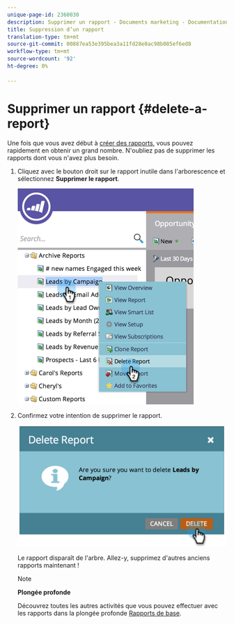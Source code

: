 ```yaml
---
unique-page-id: 2360030
description: Supprimer un rapport - Documents marketing - Documentation du produit
title: Suppression d’un rapport
translation-type: tm+mt
source-git-commit: 00887ea53e395bea3a11fd28e0ac98b085ef6ed8
workflow-type: tm+mt
source-wordcount: '92'
ht-degree: 0%

---
```



# Supprimer un rapport {#delete-a-report}

Une fois que vous avez début à [créer des rapports](../../../../product-docs/reporting/basic-reporting/creating-reports/create-a-report-in-a-program.md), vous pouvez rapidement en obtenir un grand nombre. N&#39;oubliez pas de supprimer les rapports dont vous n&#39;avez plus besoin.

1. Cliquez avec le bouton droit sur le rapport inutile dans l&#39;arborescence et sélectionnez **Supprimer le rapport**.

   ![](assets/image2014-9-16-14-3a26-3a48.png)

1. Confirmez votre intention de supprimer le rapport.

   ![](assets/image2014-9-16-14-3a26-3a53.png)

   Le rapport disparaît de l&#39;arbre. Allez-y, supprimez d&#39;autres anciens rapports maintenant !

   >[!NOTE]
   >
   >**Plongée profonde**
   >
   >
   >Découvrez toutes les autres activités que vous pouvez effectuer avec les rapports dans la plongée profonde [Rapports de base](http://docs.marketo.com/display/docs/basic+reporting).

